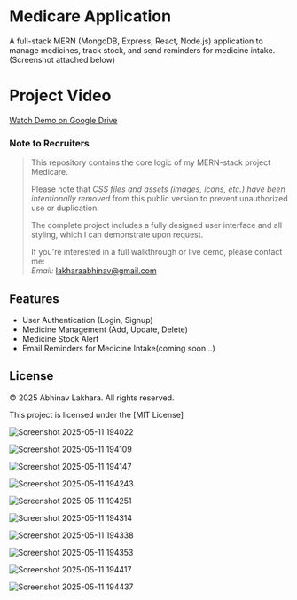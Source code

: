 # Medicare Application
A full-stack MERN (MongoDB, Express, React, Node.js) application to manage medicines, track stock, and send reminders for medicine intake.
(Screenshot attached below)

# Project Video
[Watch Demo on Google Drive](https://drive.google.com/file/d/11OkrIXcSvqMCGv0-fD-CCXbtOhU7E9A0/view?usp=drivesdk)

### Note to Recruiters

> This repository contains the core logic of my MERN-stack project Medicare.  
> 
> Please note that *CSS files and assets (images, icons, etc.) have been intentionally removed* from this public version to prevent unauthorized use or duplication.
>
> The complete project includes a fully designed user interface and all styling, which I can demonstrate upon request.
>
> If you're interested in a full walkthrough or live demo, please contact me:  
> *Email:* lakharaabhinav@gmail.com

## Features

- User Authentication (Login, Signup)
- Medicine Management (Add, Update, Delete)
- Medicine Stock Alert
- Email Reminders for Medicine Intake(coming soon...)
 

## License

© 2025 Abhinav Lakhara. All rights reserved.

This project is licensed under the [MIT License]


![Screenshot 2025-05-11 194022](https://github.com/user-attachments/assets/526ad60b-8a47-4c08-a7fd-1f249ae73064)

![Screenshot 2025-05-11 194109](https://github.com/user-attachments/assets/de53cfa4-ae36-4974-80b4-229418a93273)

![Screenshot 2025-05-11 194147](https://github.com/user-attachments/assets/cd73fd6b-d820-4cb1-ae3d-147da7ea42e4)

![Screenshot 2025-05-11 194243](https://github.com/user-attachments/assets/2fe34677-719b-496a-84bd-566c76f80eb8)

![Screenshot 2025-05-11 194251](https://github.com/user-attachments/assets/f0e15233-75b1-4248-b994-b7baefa8702b)

![Screenshot 2025-05-11 194314](https://github.com/user-attachments/assets/802c55ce-f6fb-4e93-bb10-7aa0f9378726)

![Screenshot 2025-05-11 194338](https://github.com/user-attachments/assets/7f500953-3512-44a7-86b8-4b4c90ff1350)

![Screenshot 2025-05-11 194353](https://github.com/user-attachments/assets/6adbe6cb-a52a-4adb-b802-5888c929807a)

![Screenshot 2025-05-11 194417](https://github.com/user-attachments/assets/2b2ee7db-a58c-4303-9a9d-e8a47e6fc83b)

![Screenshot 2025-05-11 194437](https://github.com/user-attachments/assets/45c84aaa-e2c9-4b6c-8a58-335c713837b6)

